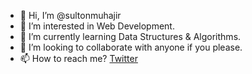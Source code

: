 - 👋 Hi, I’m @sultonmuhajir
- 👀 I’m interested in Web Development.
- 🌱 I’m currently learning Data Structures & Algorithms.
- 💞️ I’m looking to collaborate with anyone if you please.
- 📫 How to reach me? [Twitter](https://twitter.com/sulton_mhjr)
<!---
sultonmuhajir/sultonmuhajir is a ✨ special ✨ repository because its `README.md` (this file) appears on your GitHub profile.
You can click the Preview link to take a look at your changes.
--->
